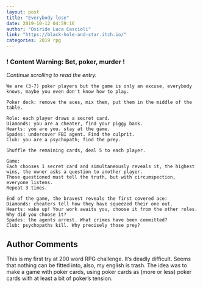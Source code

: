 ```yaml
---
layout: post
title: "Everybody lose"
date: 2019-10-12 04:59:16
author: "Osiride Luca Cascioli"
link: "https://black-hole-and-star.itch.io/"
categories: 2019 rpg
---
```

<div id="warning"><div id="content"><h3><strong>! Content Warning: Bet, poker, murder !</strong></h3><i>Continue scrolling to read the entry.</i></div></div>
 
```
We are (3-7) poker players but the game is only an excuse, everybody knows, maybe you even don't know how to play.

Poker deck: remove the aces, mix them, put them in the middle of the table.

Role: each player draws a secret card.
Diamonds: you are a cheater, find your piggy bank.
Hearts: you are you. stay at the game.
Spades: undercover FBI agent. Find the culprit.
Club: you are a psychopath; find the prey.

Shuffle the remaining cards, deal 5 to each player.

Game:
Each chooses 1 secret card and simultaneously reveals it, the highest wins, the owner asks a question to another player.
Those questioned must tell the truth, but with circumspection, everyone listens.
Repeat 3 times.

End of the game, the bravest reveals the first covered ace:
Diamonds: cheaters tell how they have squeezed their one out.
Hearts: wake up! Your work awaits you, choose it from the other roles. Why did you choose it?
Spades: the agents arrest. What crimes have been committed?
Club: psychopaths kill. Why precisely those prey?
```
## Author Comments
This is my first try at 200 word RPG challenge. It’s deadly difficult. Seems that nothing can be fitted into, also, my english is trash.
The idea was to make a game with poker cards, using poker cards as (more or less) poker cards with at least a bit of poker’s tension.
